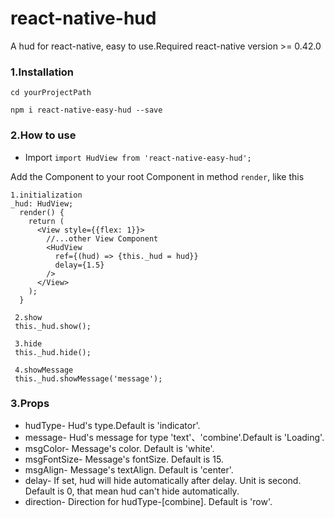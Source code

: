 # react-native-hud

A hud for react-native, easy to use.Required react-native version >= 0.42.0

### 1.Installation

`cd yourProjectPath`

`npm i react-native-easy-hud --save`
### 2.How to use
* Import
`import HudView from 'react-native-easy-hud';`

Add the Component to your root Component in method `render`, like this

```
1.initialization
_hud: HudView;
  render() {
    return (
      <View style={{flex: 1}}>
        //...other View Component
        <HudView
          ref={(hud) => {this._hud = hud}}
          delay={1.5}
        />
      </View>
    );
  }
 
 2.show
 this._hud.show();
 
 3.hide
 this._hud.hide();
 
 4.showMessage
 this._hud.showMessage('message');
```

### 3.Props

* hudType- Hud's type.Default is 'indicator'.
* message- Hud's message for type 'text'、'combine'.Default is 'Loading'.
* msgColor- Message's color. Default is 'white'.
* msgFontSize- Message's fontSize. Default is 15.
* msgAlign- Message's textAlign. Default is 'center'.
* delay- If set, hud will hide automatically after delay. Unit is second. Default is 0, that mean hud can't hide automatically.
* direction- Direction for hudType-[combine]. Default is 'row'.

